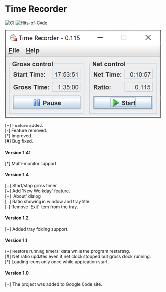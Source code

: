 # Time Recorder
![CI](https://github.com/akryvtsun/time-recorder/workflows/CI/badge.svg)
[![Hits-of-Code](https://hitsofcode.com/github/akryvtsun/time-recorder)](https://hitsofcode.com/view/github/akryvtsun/time-recorder)

![logo](misc/time-recorder.png)

[+] Feature added.\
[-] Feature removed.\
[*] Improved.\
[#] Bug fixed.

#### Version 1.41
[*] Multi-monitor support.

#### Version 1.4
[+] Start/stop gross timer.\
[+] Add 'New Workday' feature.\
[+] 'About' dialog.\
[+] Ratio showing in window and tray title.\
[-] Remove 'Exit' item from the tray.
                                                           
#### Version 1.2
[+] Added tray folding support.

#### Version 1.1
[+] Restore running timers' data while the program restarting.\
[#] Net ratio updates even if net clock stopped but gross clock running.\
[*] Loading icons only once while application start.

#### Version 1.0
[+] The project was added to Google Code site.

